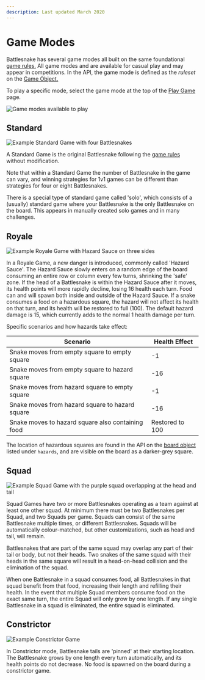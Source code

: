```yaml
---
description: Last updated March 2020
---
```


# Game Modes

Battlesnake has several game modes all built on the same foundational [game rules.](rules.md) All game modes and are available for casual play and may appear in competitions. In the API, the game mode is defined as the _ruleset_ on the [Game Object.](api/#game)

To play a specific mode, select the game mode at the top of the [Play Game](https://play.battlesnake.com/account/games/create/) page.

![Game modes available to play](../.gitbook/assets/Game\_modes.png)

## Standard

![Example Standard Game with four Battlesnakes](../.gitbook/assets/Standard\_Game.png)

A Standard Game is the original Battlesnake following the [game rules](rules.md) without modification.

Note that within a Standard Game the number of Battlesnake in the game can vary, and winning strategies for 1v1 games can be different than strategies for four or eight Battlesnakes.

There is a special type of standard game called 'solo', which consists of a (usually) standard game where your Battlesnake is the only Battlesnake on the board. This appears in manually created solo games and in many challenges.

## Royale

![Example Royale Game with Hazard Sauce on three sides](../.gitbook/assets/Royale\_Game.png)

In a Royale Game, a new danger is introduced, commonly called 'Hazard Sauce'. The Hazard Sauce slowly enters on a random edge of the board consuming an entire row or column every few turns, shrinking the 'safe' zone. If the head of a Battlesnake is within the Hazard Sauce after it moves, its health points will more rapidly decline, losing 16 health each turn. Food can and will spawn both inside and outside of the Hazard Sauce. If a snake consumes a food on a hazardous square, the hazard will not affect its health on that turn, and its health will be restored to full (100). The default hazard damage is 15, which currently adds to the normal 1 health damage per turn.

Specific scenarios and how hazards take effect:

| Scenario                                          | Health Effect    |
| ------------------------------------------------- | ---------------- |
| Snake moves from empty square to empty square     | -1               |
| Snake moves from empty square to hazard square    | -16              |
| Snake moves from hazard square to empty square    | -1               |
| Snake moves from hazard square to hazard square   | -16              |
| Snake moves to hazard square also containing food | Restored to 100  |

The location of hazardous squares are found in the API on the [board object](api/#board) listed under `hazards`, and are visible on the board as a darker-grey square.

## Squad

![Example Squad Game with the purple squad overlapping at the head and tail](../.gitbook/assets/Squads\_Game.png)

Squad Games have two or more Battlesnakes operating as a team against at least one other squad. At minimum there must be two Battlesnakes per Squad, and two Squads per game. Squads can consist of the same Battlesnake multiple times, or different Battlesnakes. Squads will be automatically colour-matched, but other customizations, such as head and tail, will remain.

Battlesnakes that are part of the same squad may overlap any part of their tail or body, but not their heads. Two snakes of the same squad with their heads in the same square will result in a head-on-head collision and the elimination of the squad.

When one Battlesnake in a squad consumes food, all Battlesnakes in that squad benefit from that food, increasing their length and refilling their health. In the event that multiple Squad members consume food on the exact same turn, the entire Squad will only grow by one length. If any single Battlesnake in a squad is eliminated, the entire squad is eliminated.

## Constrictor

![Example Constrictor Game](../.gitbook/assets/Constrictor\_Game.png)

In Constrictor mode, Battlesnake tails are 'pinned' at their starting location. The Battlesnake grows by one length every turn automatically, and its health points do not decrease. No food is spawned on the board during a constrictor game.

